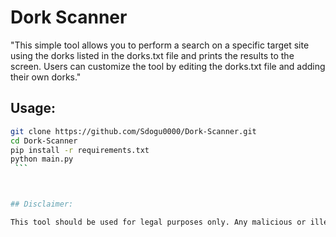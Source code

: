 # Dork Scanner
 "This simple tool allows you to perform a search on a specific target site using the dorks listed in the dorks.txt file and prints the results to the screen. Users can customize the tool by editing the dorks.txt file and adding their own dorks."

## Usage:
   ```bash
   git clone https://github.com/Sdogu0000/Dork-Scanner.git
   cd Dork-Scanner
   pip install -r requirements.txt
   python main.py
    ```



## Disclaimer:

This tool should be used for legal purposes only. Any malicious or illegal activities conducted with this tool are the responsibility of the user. The developers or contributors do not accept any liability arising from the misuse of this tool.